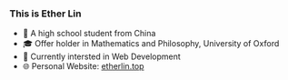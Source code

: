 ### This is Ether Lin

- 📖 A high school student from China
- 🎓 Offer holder in Mathematics and Philosophy, University of Oxford
- 💭 Currently intersted in Web Development
- 🌐 Personal Website: [etherlin.top](https://etherlin.top)
